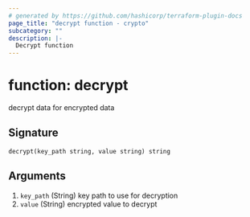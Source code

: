 ```yaml
---
# generated by https://github.com/hashicorp/terraform-plugin-docs
page_title: "decrypt function - crypto"
subcategory: ""
description: |-
  Decrypt function
---
```


# function: decrypt

decrypt data for encrypted data

## Signature

<!-- signature generated by tfplugindocs -->

```text
decrypt(key_path string, value string) string
```

## Arguments

<!-- arguments generated by tfplugindocs -->

1. `key_path` (String) key path to use for decryption
1. `value` (String) encrypted value to decrypt
